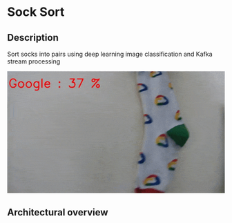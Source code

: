 # Sock Sort

## Description 

Sort socks into pairs using deep learning image classification and Kafka stream processing

![DeepLearning](docs/sockrecognize-optimize.gif)


## Architectural overview



